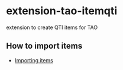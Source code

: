 extension-tao-itemqti
=====================


extension to create QTI items for TAO

## How to import items

- [Importing items](./model/import/README.md)